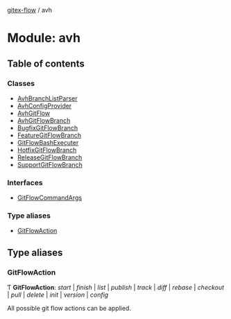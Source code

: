 [gitex-flow](../README.md) / avh

# Module: avh

## Table of contents

### Classes

- [AvhBranchListParser](../classes/avh.avhbranchlistparser.md)
- [AvhConfigProvider](../classes/avh.avhconfigprovider.md)
- [AvhGitFlow](../classes/avh.avhgitflow.md)
- [AvhGitFlowBranch](../classes/avh.avhgitflowbranch.md)
- [BugfixGitFlowBranch](../classes/avh.bugfixgitflowbranch.md)
- [FeatureGitFlowBranch](../classes/avh.featuregitflowbranch.md)
- [GitFlowBashExecuter](../classes/avh.gitflowbashexecuter.md)
- [HotfixGitFlowBranch](../classes/avh.hotfixgitflowbranch.md)
- [ReleaseGitFlowBranch](../classes/avh.releasegitflowbranch.md)
- [SupportGitFlowBranch](../classes/avh.supportgitflowbranch.md)

### Interfaces

- [GitFlowCommandArgs](../interfaces/avh.gitflowcommandargs.md)

### Type aliases

- [GitFlowAction](avh.md#gitflowaction)

## Type aliases

### GitFlowAction

Ƭ **GitFlowAction**: *start* \| *finish* \| *list* \| *publish* \| *track* \| *diff* \| *rebase* \| *checkout* \| *pull* \| *delete* \| *init* \| *version* \| *config*

All possible git flow actions can be applied.
